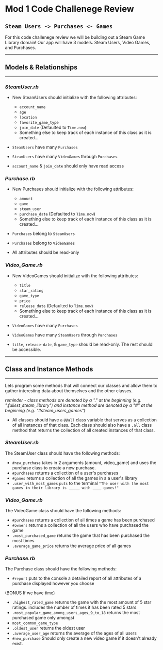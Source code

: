 # Mod 1 Code Challenege Review

## `Steam Users -> Purchases <- Games`

For this code challenege review we will be building out a Steam Game Library domain! Our app will have 3 models. Steam Users, Video Games, and Purchases.

---

## Models & Relationships

---

### _SteamUser.rb_

- New SteamUsers should initialize with the following attributes:

  - `account_name`
  - `age`
  - `location`
  - `favorite_game_type`
  - `join_date` (Defaulted to `Time.now`)
  - Something else to keep track of each instance of this class as it is created...

- `SteamUsers` have many `Purchases`

- `SteamUsers` have many `VideoGames` through `Purchases`

- `account_name` & `join_date` should only have read access

### _Purchase.rb_

- New Purchases should initialize with the following attributes:

  - `amount`
  - `game`
  - `steam_user`
  - `purchase_date` (Defaulted to `Time.now`)
  - Something else to keep track of each instance of this class as it is created...

- `Purchases` belong to `SteamUsers`

- `Purchases` belong to `VideoGames`

- All attributes should be read-only

### _Video_Game.rb_

- New VideoGames should initialize with the following attributes:

  - `title`
  - `star_rating`
  - `game_type`
  - `price`
  - `release_date` (Defaulted to `Time.now`)
  - Something else to keep track of each instance of this class as it is created...

- `VideoGames` have many `Purchases`

- `VideoGames` have many `SteamUsers` through `Purchases`

- `title`, `release-date`, & `game_type` should be read-only. The rest should be accessible.

---

## Class and Instance Methods

---

Lets program some methods that will connect our classes and allow them to gather interesting data about themselves and the other classes.

_reminder - class methods are denoted by a "." at the beginning (e.g. ".fullest_steam_library") and instance method are denoted by a "#" at the beginning (e.g. "#steam_users_games")_

- All classes should have a `@@all` class variable that serves as a collection of all instances of that class. Each class should also have a `.all` class method that returns the collection of all created instances of that class.

### _SteamUser.rb_

The SteamUser class should have the following methods:

- `#new_purchase` takes in 2 arguments (amount, video_game) and uses the purchase class to create a new purchase.
- `#purchases` returns a collection of a user's purchases
- `#games` returns a collection of all the games in a a user's library
- `.user_with_most_games` `puts` to the terminal `"The user with the most games in their library is _____ with ____ games!"`

### _Video_Game.rb_

The VideoGame class should have the following methods:

- `#purchases` returns a collection of all times a game has been purchased
- `#owners` returns a collection of all the users who have purchased the game
- `.most_purchased_game` returns the game that has been purchased the most times
- `.average_game_price` returns the average price of all games

### _Purchase.rb_

The Purchase class should have the following methods:

- `#report` puts to the console a detailed report of all attributes of a purchase displayed however you choose

(BONUS If we have time)

- `.highest_rated_game` returns the game with the most amount of 5 star ratings. includes the number of times it has been rated 5 stars
- `.most_popular_game_among_users_ages_9_to_18` returns the most purchased game only amongst
- `most_common_game_type`
- `.oldest_user` returns the oldest user
- `.average_user_age` returns the average of the ages of all users
- `#new_purchase` Should only create a new video game if it doesn't already exist.
